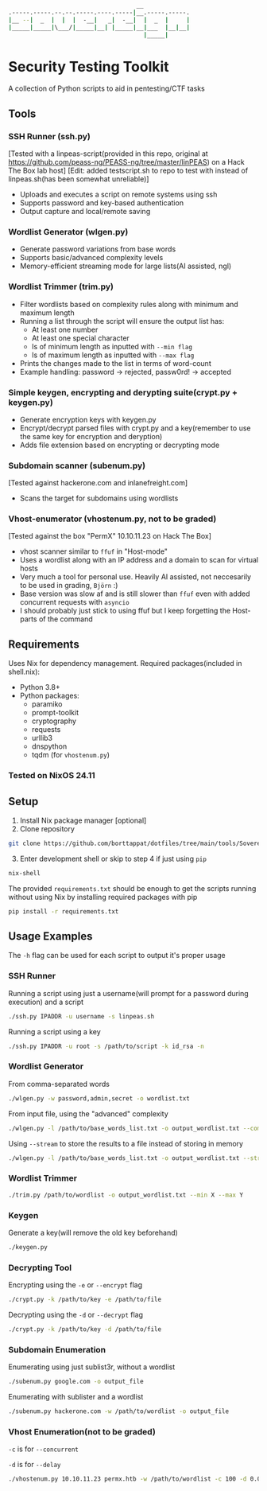 ```bash
                                    __
.-----.-----.--.--.-----.----.-----|__.-----.-----.
|__ --|  _  |  |  |  -__|   _|  -__|  |  _  |     |
|_____|_____|\___/|_____|__| |_____|__|___  |__|__|
                                      |_____|
```
# Security Testing Toolkit

A collection of Python scripts to aid in pentesting/CTF tasks

## Tools

### SSH Runner (ssh.py) 
[Tested with a linpeas-script(provided in this repo, original at https://github.com/peass-ng/PEASS-ng/tree/master/linPEAS)  on a Hack The Box lab host]
[Edit: added testscript.sh to repo to test with instead of linpeas.sh(has been somewhat unreliable)]
- Uploads and executes a script on remote systems using ssh
- Supports password and key-based authentication
- Output capture and local/remote saving

### Wordlist Generator (wlgen.py)
- Generate password variations from base words
- Supports basic/advanced complexity levels
- Memory-efficient streaming mode for large lists(AI assisted, ngl)

### Wordlist Trimmer (trim.py)
- Filter wordlists based on complexity rules along with minimum and maximum length
- Running a list through the script will ensure the output list has:
  - At least one number
  - At least one special character 
  - Is of minimum length as inputted with ```--min flag```
  - Is of maximum length as inputted with ```--max flag```
- Prints the changes made to the list in terms of word-count
- Example handling: password -> rejected, passw0rd! -> accepted

### Simple keygen, encrypting and derypting suite(crypt.py + keygen.py)
- Generate encryption keys with keygen.py
- Encrypt/decrypt parsed files with crypt.py and a key(remember to use the same key for encryption and deryption)
- Adds file extension based on encrypting or decrypting mode

### Subdomain scanner (subenum.py)
[Tested against hackerone.com and inlanefreight.com]
- Scans the target for subdomains using wordlists 

### Vhost-enumerator (vhostenum.py, not to be graded) 
[Tested against the box "PermX" 10.10.11.23 on Hack The Box]
- vhost scanner similar to ```ffuf``` in "Host-mode"
- Uses a wordlist along with an IP address and a domain to scan for virtual hosts
- Very much a tool for personal use. Heavily AI assisted, not neccesarily to be used in grading, ```Björn``` :)
- Base version was slow af and is still slower than ```ffuf``` even with added concurrent requests with ```asyncio```
- I should probably just stick to using ffuf but I keep forgetting the Host-parts of the command




## Requirements

Uses Nix for dependency management. Required packages(included in shell.nix):
- Python 3.8+
- Python packages:
  - paramiko
  - prompt-toolkit
  - cryptography
  - requests
  - urllib3
  - dnspython
  - tqdm (for ```vhostenum.py```)


### Tested on NixOS 24.11

## Setup

1. Install Nix package manager [optional]
2. Clone repository 
```bash 
git clone https://github.com/borttappat/dotfiles/tree/main/tools/Sovereign
```
3. Enter development shell or skip to step 4 if just using ```pip```
```bash
nix-shell
```
The provided ```requirements.txt``` should be enough to get the scripts running without using Nix by installing required packages with pip
```bash
pip install -r requirements.txt
```



## Usage Examples
The ```-h``` flag can be used for each script to output it's proper usage

### SSH Runner
Running a script using just a username(will prompt for a password during execution) and a script
```bash
./ssh.py IPADDR -u username -s linpeas.sh
```
Running a script using a key
```bash
./ssh.py IPADDR -u root -s /path/to/script -k id_rsa -n

```


### Wordlist Generator
From comma-separated words
```bash
./wlgen.py -w password,admin,secret -o wordlist.txt
```

From input file, using the "advanced" complexity
```bash
./wlgen.py -l /path/to/base_words_list.txt -o output_wordlist.txt --complexity advanced
```
Using ```--stream``` to store the results to a file instead of storing in memory
```bash
./wlgen.py -l /path/to/base_words_list.txt -o output_wordlist.txt --stream

```


### Wordlist Trimmer
```bash
./trim.py /path/to/wordlist -o output_wordlist.txt --min X --max Y
```


### Keygen
Generate a key(will remove the old key beforehand)
```bash
./keygen.py
```


### Decrypting Tool
Encrypting using the ```-e``` or ```--encrypt``` flag
```bash
./crypt.py -k /path/to/key -e /path/to/file
```

Decrypting using the ```-d``` or ```--decrypt``` flag
```bash
./crypt.py -k /path/to/key -d /path/to/file 
```


### Subdomain Enumeration
Enumerating using just sublist3r, without a wordlist
```bash
./subenum.py google.com -o output_file
```
Enumerating with sublister and a wordlist
```bash
./subenum.py hackerone.com -w /path/to/wordlist -o output_file
```


### Vhost Enumeration(not to be graded)
```-c``` is for ```--concurrent```

```-d``` is for ```--delay```
```bash
./vhostenum.py 10.10.11.23 permx.htb -w /path/to/wordlist -c 100 -d 0.05
```



